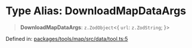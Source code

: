 # Type Alias: DownloadMapDataArgs

> **DownloadMapDataArgs**: `z.ZodObject`\<\{ `url`: `z.ZodString`; \}\>

Defined in: [packages/tools/map/src/data/tool.ts:5](https://github.com/GeoDaCenter/openassistant/blob/bc4037be52d89829440fcc4aaa1010be73719d16/packages/tools/map/src/data/tool.ts#L5)
